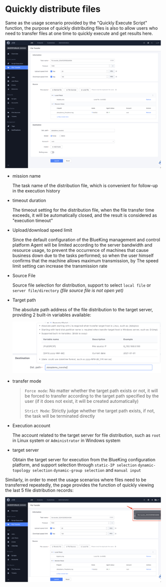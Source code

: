 # Quickly distribute files

Same as the usage scenario provided by the "Quickly Execute Script" function, the purpose of quickly distributing files is also to allow users who need to transfer files at one time to quickly execute and get results here.

![image-20241029180411040](media/image-20241029180411040.png)

- mission name

   The task name of the distribution file, which is convenient for follow-up in the execution history

- timeout duration

   The timeout setting for the distribution file, when the file transfer time exceeds, it will be automatically closed, and the result is considered as "execution timeout"

- Upload/download speed limit

   Since the default configuration of the BlueKing management and control platform Agent will be limited according to the server bandwidth and resource usage, to prevent the occurrence of machines that cause business down due to the tasks performed; so when the user himself confirms that the machine allows maximum transmission, by The speed limit setting can increase the transmission rate

- Source File

   Source file selection for distribution, support to select `local file` or `server file/directory` *(file source file is not open yet)*

- Target path

   The absolute path address of the file distribution to the target server, providing 2 built-in variables available:

   ![image-20241029180505573](media/image-20241029180505573.png)

- transfer mode

   > `Force mode`: No matter whether the target path exists or not, it will be forced to transfer according to the target path specified by the user (if it does not exist, it will be created automatically)
   >
   > `Strict Mode`: Strictly judge whether the target path exists, if not, the task will be terminated directly
  
- Execution account

   The account related to the target server for file distribution, such as `root` in Linux system or `Administrator` in Windows system

- target server

   Obtain the target server for execution from the BlueKing configuration platform, and support selection through `static-IP selection` `dynamic-topology selection` `dynamic-group selection` and `manual input`

Similarly, in order to meet the usage scenarios where files need to be transferred repeatedly, the page provides the function of quickly viewing the last 5 file distribution records:

![image-20241029180613367](media/image-20241029180613367.png)